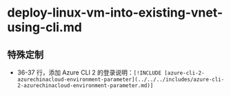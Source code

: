 # deploy-linux-vm-into-existing-vnet-using-cli.md

## 特殊定制

* 36-37 行，添加 Azure CLI 2 的登录说明：`[!INCLUDE [azure-cli-2-azurechinacloud-environment-parameter](../../../includes/azure-cli-2-azurechinacloud-environment-parameter.md)]`